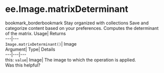  
#  ee.Image.matrixDeterminant
bookmark_borderbookmark Stay organized with collections  Save and categorize content based on your preferences.
Computes the determinant of the matrix. 
Usage| Returns  
---|---  
`Image.matrixDeterminant()`| Image  
Argument| Type| Details  
---|---|---  
this: `value`| Image| The image to which the operation is applied.  
Was this helpful?
